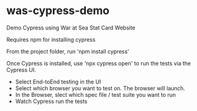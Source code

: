 # was-cypress-demo
Demo Cypress using War at Sea Stat Card Website


Requires npm for installing cypress

From the project folder, run 'npm install cypress'

Once Cypress is installed, use 'npx cypress open' to run the tests via the Cypress UI.
- Select End-toEnd testing in the UI
- Select which browser you want to test on. The browser will launch.
- In the Browser, slect which spec file / test suite you want to run
- Watch Cypress run the tests
